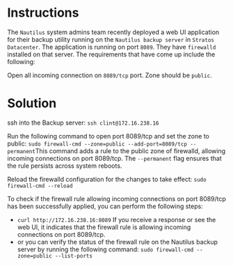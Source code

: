 # Instructions

The `Nautilus` system admins team recently deployed a web UI application for their backup utility running on the `Nautilus backup server` in `Stratos Datacenter`. The application is running on port `8089`. They have `firewalld` installed on that server. The requirements that have come up include the following:

Open all incoming connection  on `8089/tcp` port.  Zone should be `public`.

# Solution

ssh into the Backup server: `ssh clint@172.16.238.16`

Run the following command to open port 8089/tcp and set the zone to public: `sudo firewall-cmd --zone=public --add-port=8089/tcp --permanent`This command adds a rule to the public zone of firewalld, allowing incoming connections on port 8089/tcp. The `--permanent` flag ensures that the rule persists across system reboots.

Reload the firewalld configuration for the changes to take effect: `sudo firewall-cmd --reload`

To check if the firewall rule allowing incoming connections on port 8089/tcp has been successfully applied, you can perform the following steps:

- `curl http://172.16.238.16:8089` If you receive a response or see the web UI, it indicates that the firewall rule is allowing incoming connections on port 8089/tcp.
- or you can verify the status of the firewall rule on the Nautilus backup server by running the following command: `sudo firewall-cmd --zone=public --list-ports`

